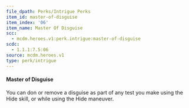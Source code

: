 ```yaml
---
file_dpath: Perks/Intrigue Perks
item_id: master-of-disguise
item_index: '06'
item_name: Master Of Disguise
scc:
  - mcdm.heroes.v1:perk.intrigue:master-of-disguise
scdc:
  - 1.1.1:7.5:06
source: mcdm.heroes.v1
type: perk/intrigue
---
```


#### Master of Disguise

You can don or remove a disguise as part of any test you make using the Hide skill, or while using the Hide maneuver.
